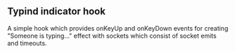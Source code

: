## Typind indicator hook ##
A simple hook which provides onKeyUp and onKeyDown events for creating "Someone is typing..." effect with sockets which consist of socket emits and timeouts.